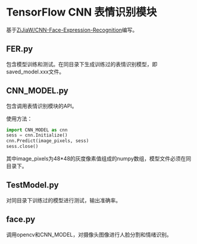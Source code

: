 # TensorFlow CNN 表情识别模块

基于[ZiJiaW/CNN-Face-Expression-Recognition](https://github.com/ZiJiaW/CNN-Face-Expression-Recognition)编写。

## FER.py

包含模型训练和测试。在同目录下生成训练过的表情识别模型，即saved_model.xxx文件。

## CNN_MODEL.py
包含调用表情识别模块的API。

使用方法：

```py
import CNN_MODEL as cnn
sess = cnn.Initialize()
cnn.Predict(image_pixels, sess)
sess.close()
```

其中image_pixels为48*48的灰度像素值组成的numpy数组，模型文件必须在同目录下。

## TestModel.py
对同目录下训练过的模型进行测试，输出准确率。

## face.py
调用opencv和CNN_MODEL，对摄像头图像进行人脸分割和情绪识别。
